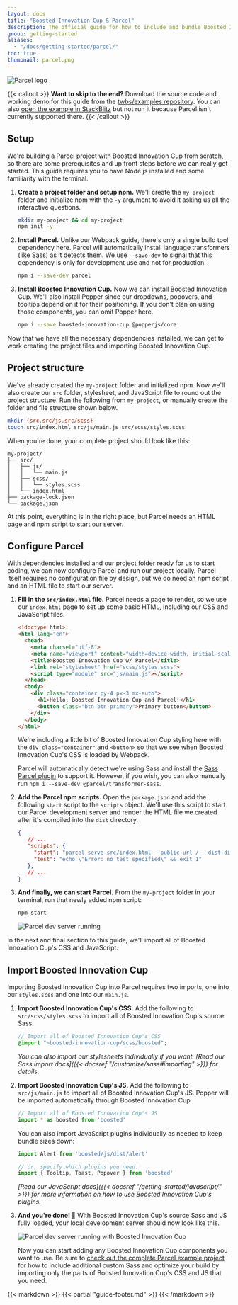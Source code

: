 ```yaml
---
layout: docs
title: "Boosted Innovation Cup & Parcel"
description: The official guide for how to include and bundle Boosted Innovation Cup's CSS and JavaScript in your project using Parcel.
group: getting-started
aliases:
  - "/docs/getting-started/parcel/"
toc: true
thumbnail: parcel.png
---
```


<div class="d-flex justify-content-center">
  <img class="d-flex" src="/docs/{{< param docs_version >}}/assets/img/parcel.png" alt="Parcel logo" loading="lazy">
</div>

{{< callout >}}
**Want to skip to the end?** Download the source code and working demo for this guide from the [twbs/examples repository](https://github.com/twbs/examples/tree/main/parcel). You can also [open the example in StackBlitz](https://stackblitz.com/github/twbs/examples/tree/main/parcel?file=index.html) but not run it because Parcel isn't currently supported there.
{{< /callout >}}

## Setup

We're building a Parcel project with Boosted Innovation Cup from scratch, so there are some prerequisites and up front steps before we can really get started. This guide requires you to have Node.js installed and some familiarity with the terminal.

1. **Create a project folder and setup npm.** We'll create the `my-project` folder and initialize npm with the `-y` argument to avoid it asking us all the interactive questions.

   ```sh
   mkdir my-project && cd my-project
   npm init -y
   ```

2. **Install Parcel.** Unlike our Webpack guide, there's only a single build tool dependency here. Parcel will automatically install language transformers (like Sass) as it detects them. We use `--save-dev` to signal that this dependency is only for development use and not for production.

   ```sh
   npm i --save-dev parcel
   ```

3. **Install Boosted Innovation Cup.** Now we can install Boosted Innovation Cup. We'll also install Popper since our dropdowns, popovers, and tooltips depend on it for their positioning. If you don't plan on using those components, you can omit Popper here.

   ```sh
   npm i --save boosted-innovation-cup @popperjs/core
   ```

Now that we have all the necessary dependencies installed, we can get to work creating the project files and importing Boosted Innovation Cup.

## Project structure

We've already created the `my-project` folder and initialized npm. Now we'll also create our `src` folder, stylesheet, and JavaScript file to round out the project structure. Run the following from `my-project`, or manually create the folder and file structure shown below.

```sh
mkdir {src,src/js,src/scss}
touch src/index.html src/js/main.js src/scss/styles.scss
```

When you're done, your complete project should look like this:

```text
my-project/
├── src/
│   ├── js/
│   │   └── main.js
│   ├── scss/
│   │   └── styles.scss
│   └── index.html
├── package-lock.json
└── package.json
```

At this point, everything is in the right place, but Parcel needs an HTML page and npm script to start our server.

## Configure Parcel

With dependencies installed and our project folder ready for us to start coding, we can now configure Parcel and run our project locally. Parcel itself requires no configuration file by design, but we do need an npm script and an HTML file to start our server.

1. **Fill in the `src/index.html` file.** Parcel needs a page to render, so we use our `index.html` page to set up some basic HTML, including our CSS and JavaScript files.

   ```html
   <!doctype html>
   <html lang="en">
     <head>
       <meta charset="utf-8">
       <meta name="viewport" content="width=device-width, initial-scale=1">
       <title>Boosted Innovation Cup w/ Parcel</title>
       <link rel="stylesheet" href="scss/styles.scss">
       <script type="module" src="js/main.js"></script>
     </head>
     <body>
       <div class="container py-4 px-3 mx-auto">
         <h1>Hello, Boosted Innovation Cup and Parcel!</h1>
         <button class="btn btn-primary">Primary button</button>
       </div>
     </body>
   </html>
   ```

   We're including a little bit of Boosted Innovation Cup styling here with the `div class="container"` and `<button>` so that we see when Boosted Innovation Cup's CSS is loaded by Webpack.

   Parcel will automatically detect we're using Sass and install the [Sass Parcel plugin](https://parceljs.org/languages/sass/) to support it. However, if you wish, you can also manually run `npm i --save-dev @parcel/transformer-sass`.

2. **Add the Parcel npm scripts.** Open the `package.json` and add the following `start` script to the `scripts` object. We'll use this script to start our Parcel development server and render the HTML file we created after it's compiled into the `dist` directory.

   ```json
   {
      // ...
      "scripts": {
        "start": "parcel serve src/index.html --public-url / --dist-dir dist",
        "test": "echo \"Error: no test specified\" && exit 1"
      },
      // ...
   }
   ```

3. **And finally, we can start Parcel.** From the `my-project` folder in your terminal, run that newly added npm script:

   ```sh
   npm start
   ```

   <img class="img-fluid" src="/docs/{{< param docs_version >}}/assets/img/guides/parcel-dev-server.png" alt="Parcel dev server running">

In the next and final section to this guide, we'll import all of Boosted Innovation Cup's CSS and JavaScript.

## Import Boosted Innovation Cup

Importing Boosted Innovation Cup into Parcel requires two imports, one into our `styles.scss` and one into our `main.js`.

1. **Import Boosted Innovation Cup's CSS.** Add the following to `src/scss/styles.scss` to import all of Boosted Innovation Cup's source Sass.

   ```scss
   // Import all of Boosted Innovation Cup's CSS
   @import "~boosted-innovation-cup/scss/boosted";
   ```

   *You can also import our stylesheets individually if you want. [Read our Sass import docs]({{< docsref "/customize/sass#importing" >}}) for details.*

2. **Import Boosted Innovation Cup's JS.** Add the following to `src/js/main.js` to import all of Boosted Innovation Cup's JS. Popper will be imported automatically through Boosted Innovation Cup.

   <!-- eslint-skip -->
   ```js
   // Import all of Boosted Innovation Cup's JS
   import * as boosted from 'boosted'
   ```

   You can also import JavaScript plugins individually as needed to keep bundle sizes down:

   <!-- eslint-skip -->
   ```js
   import Alert from 'boosted/js/dist/alert'

   // or, specify which plugins you need:
   import { Tooltip, Toast, Popover } from 'boosted'
   ```

   *[Read our JavaScript docs]({{< docsref "/getting-started/javascript/" >}}) for more information on how to use Boosted Innovation Cup's plugins.*

3. **And you're done! 🎉** With Boosted Innovation Cup's source Sass and JS fully loaded, your local development server should now look like this.

   <img class="img-fluid" src="/docs/{{< param docs_version >}}/assets/img/guides/parcel-dev-server-boosted.png" alt="Parcel dev server running with Boosted Innovation Cup">

   Now you can start adding any Boosted Innovation Cup components you want to use. Be sure to [check out the complete Parcel example project](https://github.com/twbs/examples/tree/main/parcel) for how to include additional custom Sass and optimize your build by importing only the parts of Boosted Innovation Cup's CSS and JS that you need.

{{< markdown >}}
{{< partial "guide-footer.md" >}}
{{< /markdown >}}
